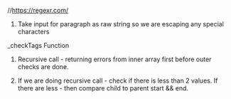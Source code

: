 //https://regexr.com/

1. Take input for paragraph as raw string so we are escaping any special characters

\_checkTags Function

1. Recursive call - returning errors from inner array first before outer checks are done.

2. If we are doing recursive call - check if there is less than 2 values. If there are less - then compare child to parent start && end.
